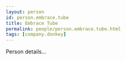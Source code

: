 ```yaml
---
layout: person
id: person.embrace.tube
title: Embrace Tube
permalink: people/person.embrace.tube.html
tags: [company.donkey]
---
```


Person details...